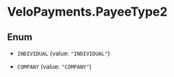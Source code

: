 # VeloPayments.PayeeType2

## Enum


* `INDIVIDUAL` (value: `"INDIVIDUAL"`)

* `COMPANY` (value: `"COMPANY"`)



